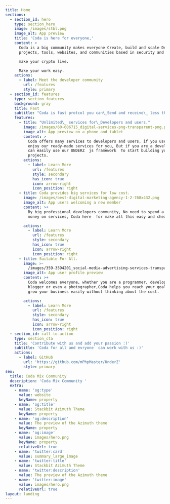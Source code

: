 ```yaml
---
title: Home
sections:
  - section_id: hero
    type: section_hero
    image: /images/stbl.png
    image_alt: App preview
    title: 'Coda is here for everyone,'
    content: >
      Coda is a big community makes everyone Create, build and scale Defi
      projects, tools, websites, and communities based in security and trust.

      make your crypto live.

      Make your work easy.
    actions:
      - label: Meet the developer community
        url: /features
        style: primary
  - section_id: features
    type: section_features
    background: gray
    title: Fast
    subtitle: "Coda is fast protcol you can\_Send and receive\_ less than a 5 seconds."
    features:
      - title: "Unlimited\_ services for\_Developers and users."
        image: /images/60-606715_digital-services-png-transparent-png.png
        image_alt: App preview on a phone and tablet
        content: >
          Coda offers many services to developers and users, if you user you can
          enjoy our ready-made services for you, But if you are a developer you
          can easily use our UNDERZ  js framework  To start building your own
          projects.
        actions:
          - label: Learn More
            url: /features
            style: secondary
            has_icon: true
            icon: arrow-right
            icon_position: right
      - title: Coda provides big services for low cost.
        image: /images/best-digital-marketing-agency-1-2-768x432.png
        image_alt: App users welcoming a new member
        content: >+
          By big professional developers community, No need to spend a lot of
          money on services, Coda here  for make all this easy and cheap

        actions:
          - label: Learn More
            url: /features
            style: secondary
            has_icon: true
            icon: arrow-right
            icon_position: right
      - title: Suitable For All.
        image: >-
          /images/359-3594201_social-media-advertising-services-transparent-social-media-engagement.png
        image_alt: App user profile preview
        content: >+
          Coda welcomes everyone, whether you are a programmer, developer,
          blogger or even a photographer,Coda helps you reach your goals and
          grow your business easily without thinking about the cost.

        actions:
          - label: Learn More
            url: /features
            style: secondary
            has_icon: true
            icon: arrow-right
            icon_position: right
  - section_id: call-to-action
    type: section_cta
    title: 'Contribute with us and add your passion :)'
    subtitle: 'Coda for all and evryone  can work with us :)'
    actions:
      - label: GitHub
        url: 'https://github.com/mPhpMaster/UnderZ'
        style: primary
seo:
  title: Coda Mix Community
  description: 'Coda Mix Community '
  extra:
    - name: 'og:type'
      value: website
      keyName: property
    - name: 'og:title'
      value: Stackbit Azimuth Theme
      keyName: property
    - name: 'og:description'
      value: The preview of the Azimuth theme
      keyName: property
    - name: 'og:image'
      value: images/hero.png
      keyName: property
      relativeUrl: true
    - name: 'twitter:card'
      value: summary_large_image
    - name: 'twitter:title'
      value: Stackbit Azimuth Theme
    - name: 'twitter:description'
      value: The preview of the Azimuth theme
    - name: 'twitter:image'
      value: images/hero.png
      relativeUrl: true
layout: landing
---
```

